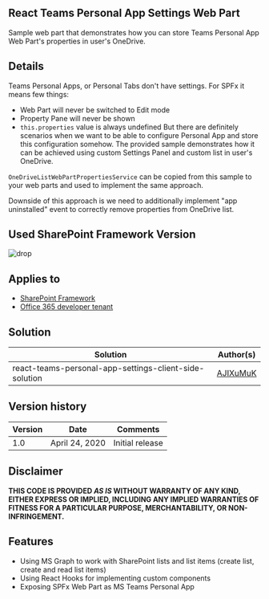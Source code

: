 ## React Teams Personal App Settings Web Part
Sample web part that demonstrates how you can store Teams Personal App Web Part's properties in user's OneDrive.

## Details
Teams Personal Apps, or Personal Tabs don't have settings.
For SPFx it means few things:
* Web Part will never be switched to Edit mode
* Property Pane will never be shown
* `this.properties` value is always undefined
But there are definitely scenarios when we want to be able to configure Personal App and store this configuration somehow.
The provided sample demonstrates how it can be achieved using custom Settings Panel and custom list in user's OneDrive.

`OneDriveListWebPartPropertiesService` can be copied from this sample to your web parts and used to implement the same approach.

Downside of this approach is we need to additionally implement "app uninstalled" event to correctly remove properties from OneDrive list.

## Used SharePoint Framework Version 
![drop](https://img.shields.io/badge/drop-1.10.0-green.svg)

## Applies to

* [SharePoint Framework](http://dev.office.com/sharepoint/docs/spfx/sharepoint-framework-overview)
* [Office 365 developer tenant](http://dev.office.com/sharepoint/docs/spfx/set-up-your-developer-tenant)

## Solution

Solution|Author(s)
--------|---------
react-teams-personal-app-settings-client-side-solution|[AJIXuMuK](https://github.com/AJIXuMuK)

## Version history

Version|Date|Comments
-------|----|--------
1.0|April 24, 2020|Initial release


## Disclaimer
**THIS CODE IS PROVIDED *AS IS* WITHOUT WARRANTY OF ANY KIND, EITHER EXPRESS OR IMPLIED, INCLUDING ANY IMPLIED WARRANTIES OF FITNESS FOR A PARTICULAR PURPOSE, MERCHANTABILITY, OR NON-INFRINGEMENT.**

## Features
* Using MS Graph to work with SharePoint lists and list items (create list, create and read list items)
* Using React Hooks for implementing custom components
* Exposing SPFx Web Part as MS Teams Personal App
